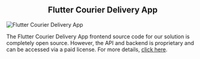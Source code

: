 <h2 style="text-align:center"> Flutter Courier Delivery App </h2>

![Flutter Courier Delivery App](https://admin.ninjascode.com/wp-content/uploads/2025/repoImages/Gray/flutter%20courier%20delivery%20app.webp) 

The Flutter Courier Delivery App frontend source code for our solution is completely open source. However, the API and backend is proprietary and can be accessed via a paid license. For more details, <a href="https://enatega.com/?utm_source=github&utm_medium=repo&utm_campaign=gary-flutter-courier-delivery-app" target="_blank">click here</a>.
